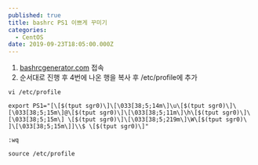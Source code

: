 ```yaml
---
published: true
title: bashrc PS1 이쁘게 꾸미기
categories:
  - CentOS
date: 2019-09-23T18:05:00.000Z
---
```

1. [bashrcgenerator.com] 접속
2. 순서대로 진행 후 4번에 나온 행을 복사 후 /etc/profile에 추가

```
vi /etc/profile

export PS1="[\[$(tput sgr0)\]\[\033[38;5;14m\]\u\[$(tput sgr0)\]\[\033[38;5;15m\]@\[$(tput sgr0)\]\[\033[38;5;11m\]\h\[$(tput sgr0)\]\[\033[38;5;15m\] \[$(tput sgr0)\]\[\033[38;5;219m\]\W\[$(tput sgr0)\    ]\[\033[38;5;15m\]]\\$ \[$(tput sgr0)\]"

:wq

source /etc/profile
```

[bashrcgenerator.com]: http://bashrcgenerator.com/
